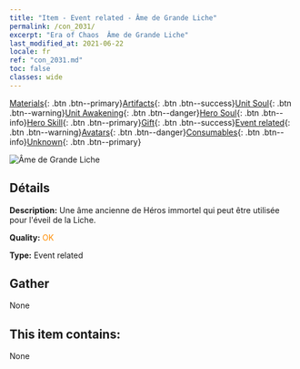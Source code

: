 ```yaml
---
title: "Item - Event related - Âme de Grande Liche"
permalink: /con_2031/
excerpt: "Era of Chaos  Âme de Grande Liche"
last_modified_at: 2021-06-22
locale: fr
ref: "con_2031.md"
toc: false
classes: wide
---
```

 [Materials](/ItemsFR/){: .btn .btn--primary}[Artifacts](/ItemsFR/Artifacts/){: .btn .btn--success}[Unit Soul](/ItemsFR/UnitSoul/){: .btn .btn--warning}[Unit Awakening](/ItemsFR/UnitAwakening/){: .btn .btn--danger}[Hero Soul](/ItemsFR/HeroSoul/){: .btn .btn--info}[Hero Skill](/ItemsFR/HeroSkill/){: .btn .btn--primary}[Gift](/ItemsFR/Gift/){: .btn .btn--success}[Event related](/ItemsFR/Events/){: .btn .btn--warning}[Avatars](/ItemsFR/Avatars/){: .btn .btn--danger}[Consumables](/ItemsFR/Consumables/){: .btn .btn--info}[Unknown](/ItemsFR/Unknown/){: .btn .btn--primary}

 ![Âme de Grande Liche](/images/t/juexing_305.png)

## Détails
 **Description:** Une âme ancienne de Héros immortel qui peut être utilisée pour l'éveil de la Liche.

 **Quality:** <span style="color: #FF8C00">OK</span>

 **Type:** Event related

## Gather

  None

## This item contains:

  None

